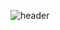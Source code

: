 ![header](https://capsule-render.vercel.app/api?type=Venom&color=gradient&section=header&animation=twinkling&&fontColor=808080&text=BoNa's%20repository%20%F0%9F%A4%97)
